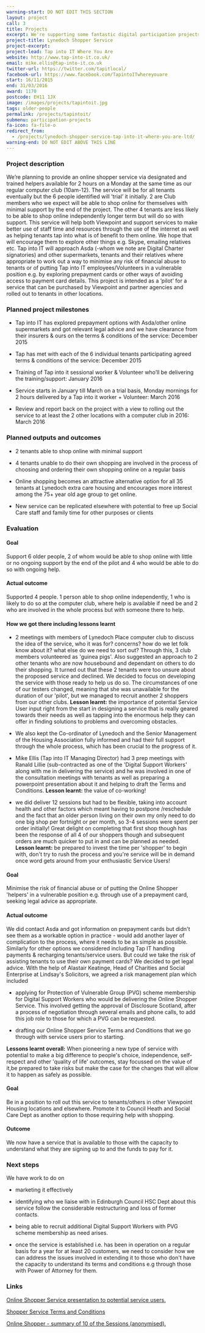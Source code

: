 ```yaml
---
warning-start: DO NOT EDIT THIS SECTION
layout: project
call: 3
title: Projects
excerpt: We're supporting some fantastic digital participation projects. Here are their stories.
project-title: Lynedoch Shopper Service
project-excerpt:
project-lead: Tap into IT Where You Are
website: http://www.tap-into-it.co.uk/
email: mike.ellis@tap-into-it.co.uk
twitter-url: https://twitter.com/tapitlocal/
facebook-url: https://www.facebook.com/TapintoITwhereyouare
start: 16/11/2015
end: 31/03/2016
award: 1170
postcode: EH11 1JX
image: /images/projects/tapintoit.jpg
tags: older-people
permalink: /projects/tapintoit/
submenu: participation-projects
fa-icon: fa-file-o
redirect_from:
  - /projects/lynedoch-shopper-service-tap-into-it-where-you-are-ltd/
warning-end: DO NOT EDIT ABOVE THIS LINE
---
```


### Project description
We’re planning to provide an online shopper service via designated and trained helpers available for 2 hours on a Monday at the same time as our regular computer club (10am-12). The service will be for all tenants eventually but the 6 people identified will ’trial’ it initially. 2 are Club members who we expect will be able to shop online for themselves with minimal support by the end of the project. The other 4 tenants are less likely to be able to shop online independently longer term but will do so with support. This service will help both Viewpoint and support services to make better use of staff time and resources through the use of the internet as well as helping tenants tap into what is of benefit to them online. We hope that will encourage them to explore other things e.g. Skype, emailing relatives etc. Tap into IT will approach Asda (-whom we note are Digital Charter signatories) and other supermarkets, tenants and their relatives where appropriate to work out a way to minimise any risk of financial abuse to tenants or of putting Tap into IT employees/Volunteers in a vulnerable position e.g. by exploring prepayment cards or other ways of avoiding access to payment card details. This project is intended as a ’pilot’ for a service that can be purchased by Viewpoint and partner agencies and rolled out to tenants in other locations.

### Planned project milestones

* Tap into IT has explored prepayment options with Asda/other online supermarkets and got relevant legal advice and we have clearance from their insurers & ours on the terms & conditions of the service: December 2015

* Tap has met with each of the 6 individual tenants participating agreed terms & conditions of the service: December 2015

* Training of Tap into it sessional worker & Volunteer who’ll be delivering the training/support: January 2016

* Service starts in January till March on a trial basis, Monday mornings for 2 hours delivered by a Tap into it worker + Volunteer: March 2016

* Review and report back on the project with a view to rolling out the service to at least the 2 other locations with a computer club in 2016: March 2016

### Planned outputs and outcomes

* 2 tenants able to shop online with minimal support

* 4 tenants unable to do their own shopping are involved in the process of choosing and ordering their own shopping online on a regular basis

* Online shopping becomes an attractive alternative option for all 35 tenants at Lynedoch extra care housing and encourages more interest among the 75+ year old age group to get online.

* New service can be replicated elsewhere with potential to free up Social Care staff and family time for other purposes or clients

### Evaluation

#### Goal
Support 6 older people, 2 of whom would be able to shop online with little or no ongoing support by the end of the pilot and 4 who would be able to do so with ongoing help.

#### Actual outcome
Supported 4 people. 1 person able to shop online independently, 1 who is likely to do so at the computer club, where help is available if need be and 2 who are involved in the whole process but with someone there to help.

#### How we got there including lessons learnt
- 2 meetings with members of Lynedoch Place computer club to discuss the idea of the service, who it was for? concerns? how do we let folk know about it? what else do we need to sort out? Through this, 3 club members volunteered as 'guinea pigs'. Also suggested an approach to 2 other tenants who are now housebound and dependant on others to do their shopping. It turned out that these 2 tenants were too unsure about the proposed service and declined. We decided to focus on developing the service with those ready to help us do so. The circumstances of one of our testers changed, meaning that she was unavailable for the duration of our 'pilot', but we managed to recruit another 2 shoppers from our other clubs. **Lesson learnt:** the importance of potential Service User input right from the start in designing a service that is really geared towards their needs as well as tapping into the enormous help they can offer in finding solutions to problems and overcoming obstacles.

- We also kept the Co-ordinator of Lynedoch and the Senior Management of the Housing Association fully informed and had their full support through the whole process, which has been crucial to the progress of it.

- Mike Ellis (Tap into IT Managing Director) had 3 prep meetings with Ranald Lillie (sub-contracted as one of the 'Digital Support Workers' along with me in delivering the service) and he was involved in one of the consultation meetings with tenants as well as preparing a powerpoint presentation about it and helping to draft the Terms and Conditions. **Lesson learnt:** the value of co-working!

- we did deliver 12 sessions but had to be flexible, taking into account health and other factors which meant having to postpone /reschedule and the fact that an older person living on their own my only need to do one big shop per fortnight or per month, so 3-4 sessions were spent per order initially! Great delight on completing that first shop though has been the response of all 4 of our shoppers though and subsequent orders are much quicker to put in and can be planned as needed.  **Lesson learnt:** be prepared to invest the time per 'shopper' to begin with, don't try to rush the process and you're service will be in demand once word gets around from your enthusiastic Service Users!

#### Goal
Minimise the risk of financial abuse or of putting the Online Shopper 'helpers' in a vulnerable position e.g. through use of a prepayment card, seeking legal advice as appropriate.

#### Actual outcome
We did contact Asda and got information on prepayment cards but didn't see them as a workable option in practice - would add another layer of complication to the process, where it needs to be as simple as possible. Similarly for other options we considered including Tap IT handling payments & recharging tenants/service users. But could we take the risk of assisting tenants to use their own payment cards? We decided to get legal advice. With the help of Alastair Keatinge, Head of Charities and Social Enterprise at Lindsay's Solicitors, we agreed a risk management plan which included

- applying for Protection of Vulnerable Group (PVG) scheme membership for Digital Support Workers who would be delivering the Online Shopper Service. This involved getting the approval of Disclosure Scotland, after a process of negotiation through several emails and phone calls, to add this job role to those for which a PVG can be requested.

- drafting our Online Shopper Service Terms and Conditions that we go through with service users prior to starting.

**Lessons learnt overall:** When pioneering a new type of service with potential to make a big difference to people's choice, independence, self-respect and other 'quality of life' outcomes, stay focussed on the value of it,be prepared to take risks but make the case for the changes that will allow it to happen as safely as possible.

#### Goal
Be in a position to roll out this service to tenants/others in other Viewpoint Housing locations and elsewhere. Promote it to Council Heath and Social Care Dept as another option to those requiring help with shopping.

#### Outcome
We now have a service that is available to those with the capacity to understand what they are signing up to and the funds to pay for it.

### Next steps

We have work to do on

- marketing it effectively

- identifying who we liaise with in Edinburgh Council HSC Dept about this service follow the considerable restructuring and loss of former contacts.

- being able to recruit additional Digital Support Workers with PVG scheme membership as need arises.

- once the service is established i.e. has been in operation on a regular basis for a year for at least 20 customers, we need to consider how we can address the issues involved in extending it to those who don't have the capacity to understand its terms and conditions e.g through those with Power of Attorney for them.

### Links

[Online Shopper Service presentation to potential service users.](https://docs.google.com/presentation/d/1UAXelZhsBqrqZxaQIv36HB4bD4uj3yC_4dqQlcaiU2g/edit?usp=sharing)

[Shopper Service Terms and Conditions](https://docs.google.com/document/d/1iDZhjr4QAc_7eUXUH06kr9DXMhoCozopXyvyqFxwh1g/edit?usp=sharing)

[Online Shopper - summary of 10 of the Sessions (anonymised).](https://docs.google.com/document/d/1l9fOfoYN8A0qjTgazlOKLmc36hc1ujiz-tjo0Qr1Q3Y/edit?usp=sharing)
